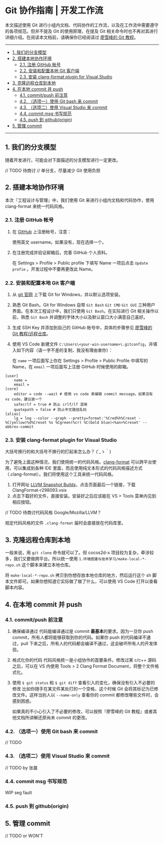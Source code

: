 # Git 协作指南 | 开发工作流

本文描述使用 Git 进行小组内文档、代码协作的工作流，以及在工作流中需要遵守的各项规范。但并不提及 Git 的使用原理，在提及 Git 相关命令时也不再对其进行详细介绍。在阅读本文档前，请确保你已经阅读过 [廖雪峰的 Git 教程](http://www.liaoxuefeng.com/wiki/0013739516305929606dd18361248578c67b8067c8c017b000)。

---

<!-- TOC depthFrom:2 -->

- [1. 我们的分支模型](#1-我们的分支模型)
- [2. 搭建本地协作环境](#2-搭建本地协作环境)
    - [2.1. 注册 GitHub 帐号](#21-注册-github-帐号)
    - [2.2. 安装和配置本地 Git 客户端](#22-安装和配置本地-git-客户端)
    - [2.3. 安装 clang-format plugin for Visual Studio](#23-安装-clang-format-plugin-for-visual-studio)
- [3. 克隆远程仓库到本地](#3-克隆远程仓库到本地)
- [4. 在本地 commit 并 push](#4-在本地-commit-并-push)
    - [4.1. commit/push 前注意](#41-commitpush-前注意)
    - [4.2. （选项一）使用 Git bash 来 commit](#42-选项一使用-git-bash-来-commit)
    - [4.3. （选项二）使用 Visual Studio 来 commit](#43-选项二使用-visual-studio-来-commit)
    - [4.4. commit msg 书写规范](#44-commit-msg-书写规范)
    - [4.5. push 到 github(origin)](#45-push-到-githuborigin)
- [5. 管理 commit](#5-管理-commit)

<!-- /TOC -->

---

## 1. 我们的分支模型

随着开发进行，可能会对下面描述的分支模型进行一定更改。

// TODO 待商讨
// 单分支，尽量减少 Git 使用负担

## 2. 搭建本地协作环境

本次『工程设计与管理』中，我们使用 Git 来进行小组内文档和代码协作，使用 clang-format 来统一代码风格。

### 2.1. 注册 GitHub 帐号

1. 在 [GitHub](www.github.com) 上注册帐号，注意：

    使用英文 username。如果没有，现在选择一个。

1. 在注册完成并验证邮箱后，完善 GitHub 个人资料。

    在 Settings > Profile > Public profile 下填写 Name 一项后点击 `Update profie` 。开发过程中不要再更改此 Name。

### 2.2. 安装和配置本地 Git 客户端

1. 从 [git 官网](https://git-scm.com/) 上下载 Git for Windows，并以默认选项安装。
1. 熟悉 Git Bash。Git for Windows 自带 `Git Bash` `Git CMD` `Git GUI` 三种用户界面。在本次工程设计中，我们只使用 `Git Bash`。在实际进行 Git 相关操作以前，熟悉 `Git Bash` 并调整的字体大小以及默认窗口大小满意自己喜好。
1. 生成 SSH Key 并添加到自己的 GitHub 帐号中，具体的步骤参见 [廖雪峰的 Git 教程/远程仓库](http://www.liaoxuefeng.com/wiki/0013739516305929606dd18361248578c67b8067c8c017b000/001374385852170d9c7adf13c30429b9660d0eb689dd43a000)。
1. 使用 VS Code 新建文件 `C:\Users\<your-win-username>\.gitconfig`，并填入如下内容（请一字不差的复制，我没有理由害你）：

    在 `name` 一项后面写上你在 Settings > Profile > Public Profile 中填写的 Name，在 `email` 一项后面写上注册 GitHub 时候使用的邮箱。

```
[user]
    name =
    email =
[core]
    editor = code --wait # 使用 vs code 来编辑 commit message。如果没有 vs code，建议装一个
    safecrlf = true # 防止 crlf/lf 混用
    quotepath = false # 防止中文路径乱码
[alias]
    lg = log --color --graph --pretty=format:'%Cred%h%Creset -%C(yellow)%d%Creset %s %Cgreen(%cr) %C(bold blue)<%an>%Creset' --abbrev-commit
```

### 2.3. 安装 clang-format plugin for Visual Studio

大括号换行的和大括号不换行的打起来怎么办？ (´_ゝ｀)

为了避免上面这种情况，我们使用统一的代码风格。[clang-format](https://clang.llvm.org/docs/ClangFormat.html) 可以跨平台使用，可以集成到各种 IDE 里面，而且使用纯文本形式的代码风格描述方式（.clang-format）。我们将使用这个工具来统一代码风格。

1. 打开网址 [LLVM Snapshot Builds](http://llvm.org/builds/)，点击页面最后一个链接，下载 ClangFormat-r298093.vsix
1. 点击下载好的文件，直接安装。安装好之后应该能在 VS > Tools 菜单内见到相应按钮。

// TODO 待商讨代码风格 Google/Mozilla/LLVM？

规定代码风格的文件 `.clang-format` 届时会直接放在代码库里。

## 3. 克隆远程仓库到本地

一般来说，用 `git clone` 命令就可以了。但 cocos2d-x 项目较为复杂，牵涉较多，我们又要做跨平台。所以统一使用 `1.环境搭建与技术学习/make-local-*-repo.sh` 这个脚本来建立本地仓库。

将 `make-local-*-repo.sh` 拷贝到你想存放本地仓库的地方，然后运行这个 sh 脚本文件即可。如果你想知道它实际做了做了什么，可以使用 VS Code 打开以查看脚本内容。

## 4. 在本地 commit 并 push

### 4.1. commit/push 前注意

1. 确保编译通过
    代码能编译通过是 commit **最基本**的要求。因为一旦你 push commit，所有人都将能够获取到你的代码。如果你 push 的代码编译不通过，pull 下来之后，所有人的代码都会编译不通过，这会破坏所有人的开发体验。
1. 格式化你的代码
    代码风格统一是小组协作的首要条件。修改过某 c/c++ 源码之后，可以在 VS 内使用 Tools > 2 Clang Format Document，将整个文件格式化。

1. 使用 `$ git status` 和 `$ git diff` 查看引入的变化，确保没有引入不必要的修改
    比如你随手在某文件某处打的一个空格，这个时候 Git 会将其标记为已修改文件。这样当别人以 `--name-only` 查看你的 commit 都修改哪些文件时，会感到困惑。

    如果真的不小心引入了不必要的修改，可以按照『廖雪峰的 Git 教程』或者其他文档所讲解还原尚未 commit 的更改。

### 4.2. （选项一）使用 Git bash 来 commit

// TODO

### 4.3. （选项二）使用 Visual Studio 来 commit

// TODO by 张晨

### 4.4. commit msg 书写规范

WIP
seg fault

### 4.5. push 到 github(origin)

## 5. 管理 commit

// TODO or WON'T
